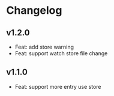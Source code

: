 # Changelog

## v1.2.0

- Feat: add store warning
- Feat: support watch store file change

## v1.1.0

- Feat: support more entry use store
